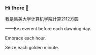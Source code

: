 ### Hi there 👋
我是集美大学计算机学院计算2112方圆

——Be reverent before each dawning day.

Embrace each hour.

Seize each golden minute.
